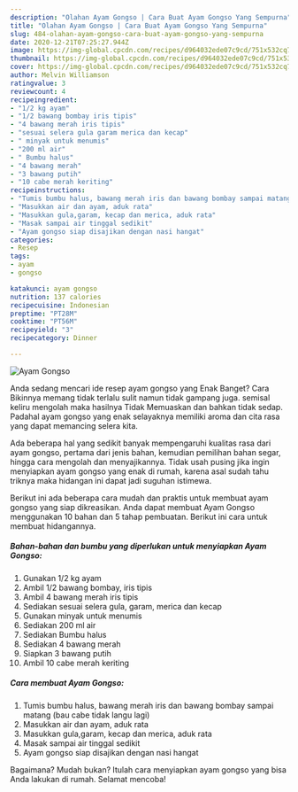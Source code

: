 ```yaml
---
description: "Olahan Ayam Gongso | Cara Buat Ayam Gongso Yang Sempurna"
title: "Olahan Ayam Gongso | Cara Buat Ayam Gongso Yang Sempurna"
slug: 484-olahan-ayam-gongso-cara-buat-ayam-gongso-yang-sempurna
date: 2020-12-21T07:25:27.944Z
image: https://img-global.cpcdn.com/recipes/d964032ede07c9cd/751x532cq70/ayam-gongso-foto-resep-utama.jpg
thumbnail: https://img-global.cpcdn.com/recipes/d964032ede07c9cd/751x532cq70/ayam-gongso-foto-resep-utama.jpg
cover: https://img-global.cpcdn.com/recipes/d964032ede07c9cd/751x532cq70/ayam-gongso-foto-resep-utama.jpg
author: Melvin Williamson
ratingvalue: 3
reviewcount: 4
recipeingredient:
- "1/2 kg ayam"
- "1/2 bawang bombay iris tipis"
- "4 bawang merah iris tipis"
- "sesuai selera gula garam merica dan kecap"
- " minyak untuk menumis"
- "200 ml air"
- " Bumbu halus"
- "4 bawang merah"
- "3 bawang putih"
- "10 cabe merah keriting"
recipeinstructions:
- "Tumis bumbu halus, bawang merah iris dan bawang bombay sampai matang (bau cabe tidak langu lagi)"
- "Masukkan air dan ayam, aduk rata"
- "Masukkan gula,garam, kecap dan merica, aduk rata"
- "Masak sampai air tinggal sedikit"
- "Ayam gongso siap disajikan dengan nasi hangat"
categories:
- Resep
tags:
- ayam
- gongso

katakunci: ayam gongso 
nutrition: 137 calories
recipecuisine: Indonesian
preptime: "PT28M"
cooktime: "PT56M"
recipeyield: "3"
recipecategory: Dinner

---
```



![Ayam Gongso](https://img-global.cpcdn.com/recipes/d964032ede07c9cd/751x532cq70/ayam-gongso-foto-resep-utama.jpg)

Anda sedang mencari ide resep ayam gongso yang Enak Banget? Cara Bikinnya memang tidak terlalu sulit namun tidak gampang juga. semisal keliru mengolah maka hasilnya Tidak Memuaskan dan bahkan tidak sedap. Padahal ayam gongso yang enak selayaknya memiliki aroma dan cita rasa yang dapat memancing selera kita.

Ada beberapa hal yang sedikit banyak mempengaruhi kualitas rasa dari ayam gongso, pertama dari jenis bahan, kemudian pemilihan bahan segar, hingga cara mengolah dan menyajikannya. Tidak usah pusing jika ingin menyiapkan ayam gongso yang enak di rumah, karena asal sudah tahu triknya maka hidangan ini dapat jadi suguhan istimewa.




Berikut ini ada beberapa cara mudah dan praktis untuk membuat ayam gongso yang siap dikreasikan. Anda dapat membuat Ayam Gongso menggunakan 10 bahan dan 5 tahap pembuatan. Berikut ini cara untuk membuat hidangannya.

<!--inarticleads1-->

##### Bahan-bahan dan bumbu yang diperlukan untuk menyiapkan Ayam Gongso:

1. Gunakan 1/2 kg ayam
1. Ambil 1/2 bawang bombay, iris tipis
1. Ambil 4 bawang merah iris tipis
1. Sediakan sesuai selera gula, garam, merica dan kecap
1. Gunakan  minyak untuk menumis
1. Sediakan 200 ml air
1. Sediakan  Bumbu halus
1. Sediakan 4 bawang merah
1. Siapkan 3 bawang putih
1. Ambil 10 cabe merah keriting




<!--inarticleads2-->

##### Cara membuat Ayam Gongso:

1. Tumis bumbu halus, bawang merah iris dan bawang bombay sampai matang (bau cabe tidak langu lagi)
1. Masukkan air dan ayam, aduk rata
1. Masukkan gula,garam, kecap dan merica, aduk rata
1. Masak sampai air tinggal sedikit
1. Ayam gongso siap disajikan dengan nasi hangat




Bagaimana? Mudah bukan? Itulah cara menyiapkan ayam gongso yang bisa Anda lakukan di rumah. Selamat mencoba!
